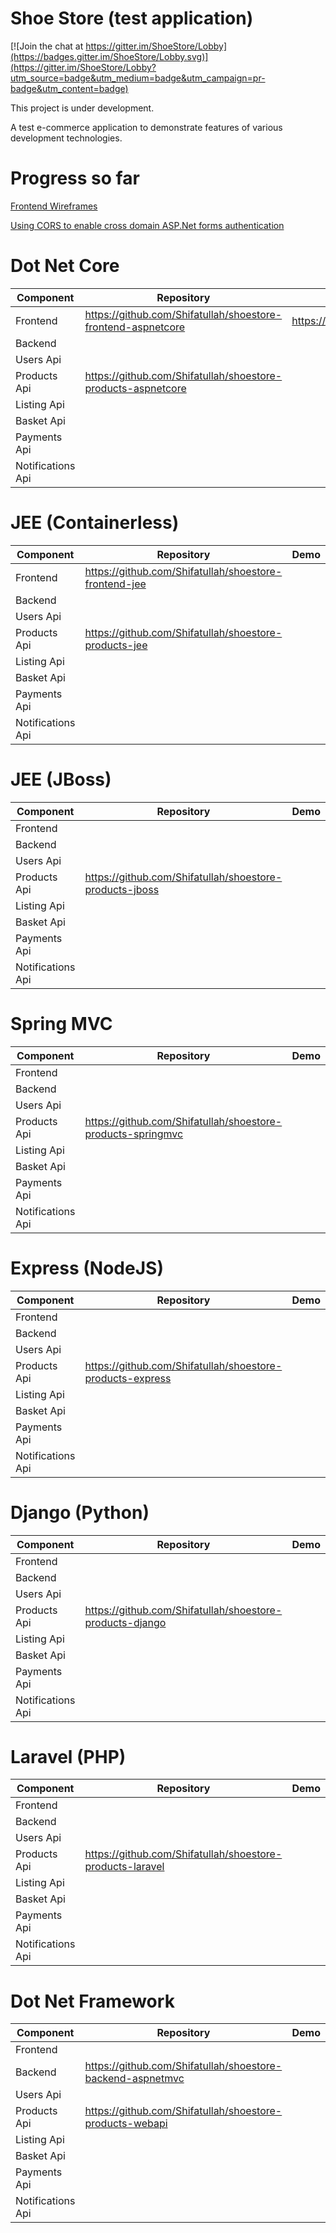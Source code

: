 # Shoe Store (test application)

[![Join the chat at https://gitter.im/ShoeStore/Lobby](https://badges.gitter.im/ShoeStore/Lobby.svg)](https://gitter.im/ShoeStore/Lobby?utm_source=badge&utm_medium=badge&utm_campaign=pr-badge&utm_content=badge)

This project is under development.

A test e-commerce application to demonstrate features of various development technologies.

# Progress so far

<a target="_blank" href="https://app.moqups.com/shifatullah/ZiU0oVmTf5/view/page/aa9df7b72">Frontend Wireframes</a>

<a target="_blank" href="http://www.shifatullah.com/blog/IT/4?title=Using_CORS_to_enable_cross_domain_ASP.Net_forms_authentication">Using CORS to enable cross domain ASP.Net forms authentication</a>

# Dot Net Core

| Component | Repository | Demo |
|---|----|---|
| Frontend | https://github.com/Shifatullah/shoestore-frontend-aspnetcore | https://shoestore1.azurewebsites.net |
| Backend | | |
| Users Api | | |
| Products Api | https://github.com/Shifatullah/shoestore-products-aspnetcore | |
| Listing Api | | |
| Basket Api | | |
| Payments Api | | |
| Notifications Api | | |

# JEE (Containerless)

| Component | Repository | Demo |
|---|----|---|
| Frontend | https://github.com/Shifatullah/shoestore-frontend-jee | |
| Backend | | |
| Users Api | | |
| Products Api | https://github.com/Shifatullah/shoestore-products-jee | |
| Listing Api | | |
| Basket Api | | |
| Payments Api | | |
| Notifications Api | | |

# JEE (JBoss)

| Component | Repository | Demo |
|---|----|---|
| Frontend |  | |
| Backend | | |
| Users Api | | |
| Products Api | https://github.com/Shifatullah/shoestore-products-jboss | |
| Listing Api | | |
| Basket Api | | |
| Payments Api | | |
| Notifications Api | | |

# Spring MVC

| Component | Repository | Demo |
|---|----|---|
| Frontend |  | |
| Backend | | |
| Users Api | | |
| Products Api | https://github.com/Shifatullah/shoestore-products-springmvc | |
| Listing Api | | |
| Basket Api | | |
| Payments Api | | |
| Notifications Api | | |

# Express (NodeJS)

| Component | Repository | Demo |
|---|----|---|
| Frontend |  | |
| Backend | | |
| Users Api | | |
| Products Api | https://github.com/Shifatullah/shoestore-products-express | |
| Listing Api | | |
| Basket Api | | |
| Payments Api | | |
| Notifications Api | | |

# Django (Python)

| Component | Repository | Demo |
|---|----|---|
| Frontend |  | |
| Backend | | |
| Users Api | | |
| Products Api | https://github.com/Shifatullah/shoestore-products-django | |
| Listing Api | | |
| Basket Api | | |
| Payments Api | | |
| Notifications Api | | |

# Laravel (PHP)

| Component | Repository | Demo |
|---|----|---|
| Frontend |  | |
| Backend | | |
| Users Api | | |
| Products Api | https://github.com/Shifatullah/shoestore-products-laravel | |
| Listing Api | | |
| Basket Api | | |
| Payments Api | | |
| Notifications Api | | |

# Dot Net Framework

| Component | Repository | Demo |
|---|----|---|
| Frontend |  | |
| Backend | https://github.com/Shifatullah/shoestore-backend-aspnetmvc | |
| Users Api | | |
| Products Api | https://github.com/Shifatullah/shoestore-products-webapi | |
| Listing Api | | |
| Basket Api | | |
| Payments Api | | |
| Notifications Api | | |

